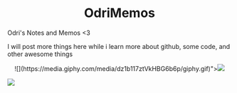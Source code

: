 
<h1 align="center"> OdriMemos </h1>
Odri's Notes and Memos &lt;3

I will post more things here while i learn more about github, some code, and other awesome things

<center>![](https://media.giphy.com/media/dz1b117ztVkHBG6b6p/giphy.gif)"><img src="title="source: giphy.com"></center>

![](https://media.giphy.com/media/dz1b117ztVkHBG6b6p/giphy.gif)

